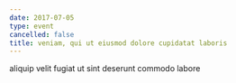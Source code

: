 ```yaml
---
date: 2017-07-05
type: event
cancelled: false
title: veniam, qui ut eiusmod dolore cupidatat laboris
---
```

aliquip velit fugiat ut sint deserunt commodo labore